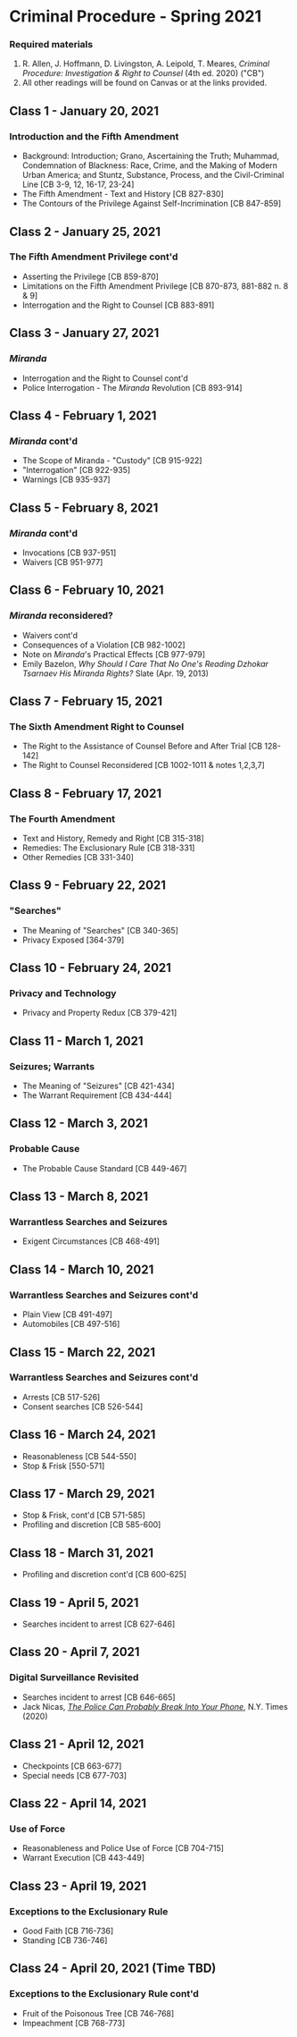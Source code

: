 # Criminal Procedure - Spring 2021

### Required materials
1. R. Allen, J. Hoffmann, D. Livingston, A. Leipold, T. Meares, _Criminal Procedure: Investigation & Right to Counsel_ (4th ed. 2020) ("CB")
2. All other readings will be found on Canvas or at the links provided.

## Class 1 - January 20, 2021
### Introduction and the Fifth Amendment
- Background: Introduction; Grano, Ascertaining the Truth; Muhammad, Condemnation of Blackness: Race, Crime, and the Making of Modern Urban America; and Stuntz, Substance, Process, and the Civil-Criminal Line [CB 3-9, 12, 16-17, 23-24]
- The Fifth Amendment - Text and History [CB 827-830]
- The Contours of the Privilege Against Self-Incrimination [CB 847-859]

## Class 2 - January 25, 2021  
### The Fifth Amendment Privilege cont'd  
- Asserting the Privilege [CB 859-870]
- Limitations on the Fifth Amendment Privilege [CB 870-873, 881-882 n. 8 & 9]
- Interrogation and the Right to Counsel [CB 883-891]  

## Class 3 - January 27, 2021  
### _Miranda_  
- Interrogation and the Right to Counsel cont'd
- Police Interrogation - The _Miranda_ Revolution [CB 893-914]

## Class 4 - February 1, 2021
### _Miranda_ cont'd
- The Scope of Miranda - "Custody" [CB 915-922]
- "Interrogation" [CB 922-935]
- Warnings [CB 935-937]  

## Class 5 - February 8, 2021
### _Miranda_ cont'd
- Invocations [CB 937-951]
- Waivers [CB 951-977]

## Class 6 - February 10, 2021
### _Miranda_ reconsidered?
- Waivers cont'd
- Consequences of a Violation [CB 982-1002]
- Note on _Miranda_'s Practical Effects [CB 977-979]
- Emily Bazelon, _Why Should I Care That No One's Reading Dzhokar Tsarnaev His Miranda Rights?_ Slate (Apr. 19, 2013)

## Class 7 - February 15, 2021
### The Sixth Amendment Right to Counsel
- The Right to the Assistance of Counsel Before and After Trial [CB 128-142]
- The Right to Counsel Reconsidered [CB 1002-1011 & notes 1,2,3,7]

## Class 8 - February 17, 2021
### The Fourth Amendment
- Text and History, Remedy and Right [CB 315-318]
- Remedies: The Exclusionary Rule [CB 318-331]
- Other Remedies [CB 331-340]

## Class 9 - February 22, 2021
### "Searches"
- The Meaning of "Searches" [CB 340-365]
- Privacy Exposed [364-379]

## Class 10 - February 24, 2021
### Privacy and Technology
- Privacy and Property Redux [CB 379-421]

## Class 11 - March 1, 2021
### Seizures; Warrants
- The Meaning of "Seizures" [CB 421-434]
- The Warrant Requirement [CB 434-444]

## Class 12 - March 3, 2021
### Probable Cause
- The Probable Cause Standard [CB 449-467]

## Class 13 - March 8, 2021
### Warrantless Searches and Seizures
- Exigent Circumstances [CB 468-491]

## Class 14 - March 10, 2021
### Warrantless Searches and Seizures cont'd
- Plain View [CB 491-497]
- Automobiles [CB 497-516]

## Class 15 - March 22, 2021
### Warrantless Searches and Seizures cont'd
- Arrests [CB 517-526]
- Consent searches [CB 526-544]

## Class 16 - March 24, 2021
- Reasonableness [CB 544-550]
- Stop & Frisk [550-571]

## Class 17 - March 29, 2021
- Stop & Frisk, cont'd [CB 571-585]
- Profiling and discretion [CB 585-600]

## Class 18 - March 31, 2021
- Profiling and discretion cont'd [CB 600-625]

## Class 19 - April 5, 2021
- Searches incident to arrest [CB 627-646]

## Class 20 - April 7, 2021
### Digital Surveillance Revisited
- Searches incident to arrest [CB 646-665]
- Jack Nicas, [_The Police Can Probably Break Into Your Phone_](https://www.nytimes.com/2020/10/21/technology/iphone-encryption-police.html), N.Y. Times (2020)

## Class 21 - April 12, 2021
- Checkpoints [CB 663-677]
- Special needs [CB 677-703]

## Class 22 - April 14, 2021
### Use of Force
- Reasonableness and Police Use of Force [CB 704-715]
- Warrant Execution [CB 443-449]

## Class 23 - April 19, 2021
### Exceptions to the Exclusionary Rule
- Good Faith [CB 716-736]
- Standing [CB 736-746]

## Class 24 - April 20, 2021 (Time TBD)
### Exceptions to the Exclusionary Rule cont'd
- Fruit of the Poisonous Tree [CB 746-768]
- Impeachment [CB 768-773]
